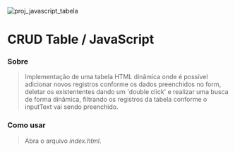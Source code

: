![proj_javascript_tabela](https://user-images.githubusercontent.com/26691091/92979224-5a7ae100-f468-11ea-9d3e-c46e03d7d690.jpg)

# CRUD Table / JavaScript

### Sobre
> Implementação de uma tabela HTML dinâmica onde é possível adicionar novos registros conforme os dados preenchidos no form, deletar os existententes dando um 'double click' e realizar uma busca de forma dinâmica, filtrando os registros da tabela conforme o inputText vai sendo preenchido.

### Como usar
> Abra o arquivo *index.html*.